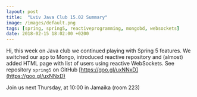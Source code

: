 ```yaml
---
layout: post
title:  "Lviv Java Club 15.02 Summary"
image: /images/default.png
tags: [spring, spring5, reactiveprogramming, mongobd, websockets]
date: 2018-02-15 18:02:00 +0200
---
```


Hi, this week on Java club
we continued playing with Spring 5 features. We switched our app to Mongo, introduced reactive repository and (almost) added HTML page with list of users using reactive WebSockets. See repository `spring5` on GitHub [https://goo.gl/uxNNxD](https://goo.gl/uxNNxD)

Join us next Thursday, at 10:00 in Jamaika (room 223)

